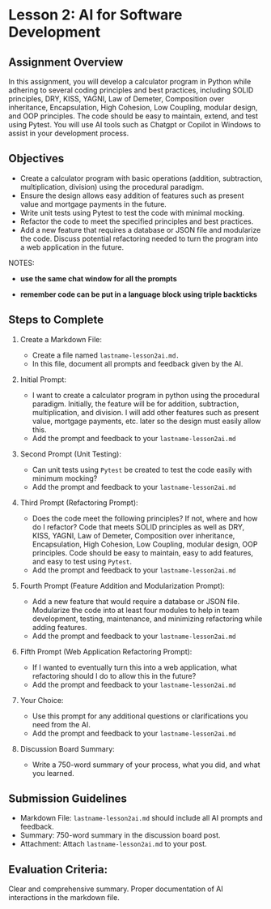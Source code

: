 # Lesson 2: AI for Software Development

## Assignment Overview
In this assignment, you will develop a calculator program in Python while adhering to several coding principles and best practices, including SOLID principles, DRY, KISS, YAGNI, Law of Demeter, Composition over inheritance, Encapsulation, High Cohesion, Low Coupling, modular design, and OOP principles. The code should be easy to maintain, extend, and test using Pytest. You will use AI tools such as Chatgpt or Copilot in Windows to assist in your development process.

## Objectives
- Create a calculator program with basic operations (addition, subtraction, multiplication, division) using the procedural paradigm.
- Ensure the design allows easy addition of features such as present value and mortgage payments in the future.
- Write unit tests using Pytest to test the code with minimal mocking.
- Refactor the code to meet the specified principles and best practices.
- Add a new feature that requires a database or JSON file and modularize the code.
Discuss potential refactoring needed to turn the program into a web application in the future.

NOTES:

- **use the same chat window for all the prompts**

- **remember code can be put in a language block using triple backticks**


## Steps to Complete
1. Create a Markdown File:
   - Create a file named `lastname-lesson2ai.md.`
   - In this file, document all prompts and feedback given by the AI.

2. Initial Prompt:
   - I want to create a calculator program in python using the procedural paradigm. Initially, the feature will be for addition, subtraction, multiplication, and division. I will add other features such as present value, mortgage payments, etc. later so the design must easily allow this.
   - Add the prompt and feedback to your `lastname-lesson2ai.md`

3. Second Prompt (Unit Testing):
   - Can unit tests using `Pytest` be created to test the code easily with minimum mocking?
   - Add the prompt and feedback to your `lastname-lesson2ai.md`

4. Third Prompt (Refactoring Prompt):
   - Does the code meet the following principles? If not, where and how do I refactor? Code that meets SOLID principles as well as DRY, KISS, YAGNI, Law of Demeter, Composition over inheritance, Encapsulation, High Cohesion, Low Coupling, modular design, OOP principles. Code should be easy to maintain, easy to add features, and easy to test using `Pytest`.
   - Add the prompt and feedback to your `lastname-lesson2ai.md`

5. Fourth Prompt (Feature Addition and Modularization Prompt):
   - Add a new feature that would require a database or JSON file. Modularize the code into at least four modules to help in team development, testing, maintenance, and minimizing refactoring while adding features.
   - Add the prompt and feedback to your `lastname-lesson2ai.md`

6. Fifth Prompt (Web Application Refactoring Prompt):
   - If I wanted to eventually turn this into a web application, what refactoring should I do to allow this in the future?
   - Add the prompt and feedback to your `lastname-lesson2ai.md`

7. Your Choice:
   - Use this prompt for any additional questions or clarifications you need from the AI.
   - Add the prompt and feedback to your `lastname-lesson2ai.md`

8. Discussion Board Summary:
   - Write a 750-word summary of your process, what you did, and what you learned.

## Submission Guidelines
- Markdown File: `lastname-lesson2ai.md` should include all AI prompts and feedback.
- Summary: 750-word summary in the discussion board post.
- Attachment: Attach `lastname-lesson2ai.md` to your post.

## Evaluation Criteria:
Clear and comprehensive summary.
Proper documentation of AI interactions in the markdown file.